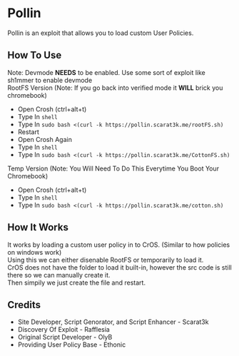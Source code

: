 # Pollin
Pollin is an exploit that allows you to load custom User Policies.

## How To Use
Note: Devmode **NEEDS** to be enabled. Use some sort of exploit like sh1mmer to enable devmode\
RootFS Version (Note: If you go back into verified mode it **WILL** brick you chromebook)
- Open Crosh (ctrl+alt+t)
- Type In `shell`
- Type In `sudo bash <(curl -k https://pollin.scarat3k.me/rootFS.sh)`
- Restart
- Open Crosh Again
- Type In `shell`
- Type In `sudo bash <(curl -k https://pollin.scarat3k.me/CottonFS.sh)`
  
Temp Version (Note: You Will Need To Do This Everytime You Boot Your Chromebook)
- Open Crosh (ctrl+alt+t)
- Type In `shell`
- Type In `sudo bash <(curl -k https://pollin.scarat3k.me/cotton.sh)`

## How It Works
It works by loading a custom user policy in to CrOS. (Similar to how policies on windows work)\
Using this we can either disenable RootFS or temporarily to load it.\
CrOS does not have the folder to load it built-in, however the src code is still there so we can manually create it.\
Then simpily we just create the file and restart.

## Credits
- Site Developer, Script Genorator, and Script Enhancer - Scarat3k
- Discovery Of Exploit - Rafflesia
- Original Script Developer - OlyB
- Providing User Policy Base - Ethonic
